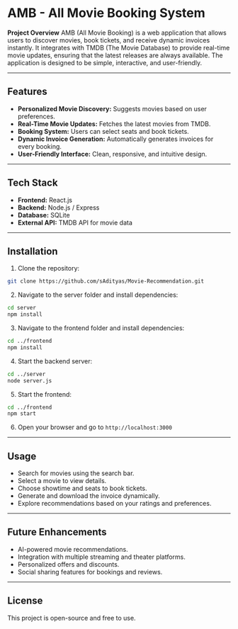 # AMB - All Movie Booking System

**Project Overview**
AMB (All Movie Booking) is a web application that allows users to discover movies, book tickets, and receive dynamic invoices instantly. It integrates with TMDB (The Movie Database) to provide real-time movie updates, ensuring that the latest releases are always available. The application is designed to be simple, interactive, and user-friendly.

---

## Features

* **Personalized Movie Discovery:** Suggests movies based on user preferences.
* **Real-Time Movie Updates:** Fetches the latest movies from TMDB.
* **Booking System:** Users can select seats and book tickets.
* **Dynamic Invoice Generation:** Automatically generates invoices for every booking.
* **User-Friendly Interface:** Clean, responsive, and intuitive design.

---

## Tech Stack

* **Frontend:** React.js
* **Backend:** Node.js / Express
* **Database:** SQLite
* **External API:** TMDB API for movie data

---

## Installation

1. Clone the repository:

```bash
git clone https://github.com/sAdityas/Movie-Recommendation.git
```

2. Navigate to the server folder and install dependencies:

```bash
cd server
npm install
```

3. Navigate to the frontend folder and install dependencies:

```bash
cd ../frontend
npm install
```

4. Start the backend server:

```bash
cd ../server
node server.js
```

5. Start the frontend:

```bash
cd ../frontend
npm start
```

6. Open your browser and go to `http://localhost:3000`

---

## Usage

* Search for movies using the search bar.
* Select a movie to view details.
* Choose showtime and seats to book tickets.
* Generate and download the invoice dynamically.
* Explore recommendations based on your ratings and preferences.

---

## Future Enhancements

* AI-powered movie recommendations.
* Integration with multiple streaming and theater platforms.
* Personalized offers and discounts.
* Social sharing features for bookings and reviews.

---

## License

This project is open-source and free to use.
